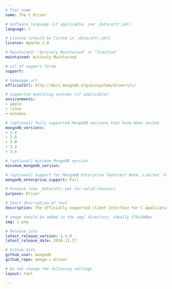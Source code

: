 ```yaml
---
# Tool name
name: The C Driver

# Software language (if applicable, see _data/attr.yml)
language: C

# License (should be listed in _data/attr.yml)
license: Apache 2.0

# Maintained: "Actively Maintained" or "Inactive"
maintained: Actively Maintained

# url of support forum
support: 

# homepage url
officialUrl: http://docs.mongodb.org/ecosystem/drivers/c/

# supported operating systems (if applicable)
environments:
- apple
- linux
- windows

# (optional) fully supported MongoDB versions that have been tested
mongodb_versions:
- 2.4
- 2.6
- 3.0
- 3.2
- 3.4

# (optional) minimum MongoDB version
minimum_mongodb_version:

# (optional) Support for MongoDB Enterprise features? None, Limited, Full
mongodb_enterprise_support: Full

# Purpose (see _data/attr.yml for valid choices)
purpose: Driver

# Short description of tool
description: The officially supported client interface for C applications.

# image should be added to the img/ directory, ideally 370x200px
img: c.png

# Release Info
latest_release_version: 1.5.0
latest_release_date: 2016-11-27

# Github Info
github_user: mongodb
github_repo: mongo-c-driver

# Do not change the following settings
layout: tool

---
```


